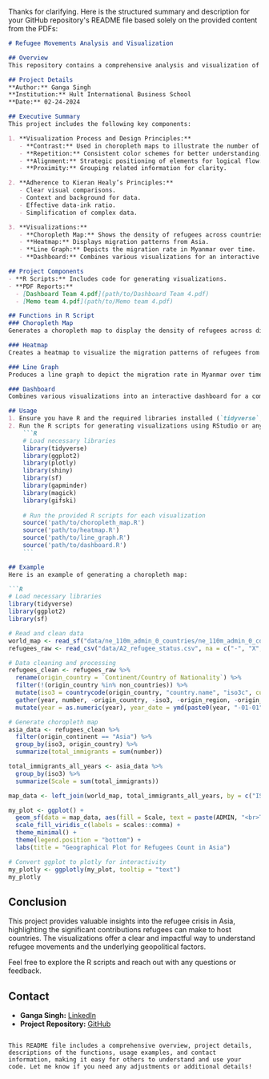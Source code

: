 Thanks for clarifying. Here is the structured summary and description for your GitHub repository's README file based solely on the provided content from the PDFs:

```markdown
# Refugee Movements Analysis and Visualization

## Overview
This repository contains a comprehensive analysis and visualization of refugee movements from Asia, focusing on key countries such as Myanmar, Iraq, and Bhutan. The project includes various visualizations like choropleth maps, heatmaps, line graphs, and a dashboard, developed using R. These visualizations aim to depict the narrative of refugee movements and highlight significant geopolitical events influencing these movements.

## Project Details
**Author:** Ganga Singh  
**Institution:** Hult International Business School  
**Date:** 02-24-2024

## Executive Summary
This project includes the following key components:

1. **Visualization Process and Design Principles:**  
   - **Contrast:** Used in choropleth maps to illustrate the number of refugees.
   - **Repetition:** Consistent color schemes for better understanding.
   - **Alignment:** Strategic positioning of elements for logical flow.
   - **Proximity:** Grouping related information for clarity.

2. **Adherence to Kieran Healy’s Principles:**  
   - Clear visual comparisons.
   - Context and background for data.
   - Effective data-ink ratio.
   - Simplification of complex data.

3. **Visualizations:**  
   - **Choropleth Map:** Shows the density of refugees across countries.
   - **Heatmap:** Displays migration patterns from Asia.
   - **Line Graph:** Depicts the migration rate in Myanmar over time.
   - **Dashboard:** Combines various visualizations for an interactive overview.

## Project Components
- **R Scripts:** Includes code for generating visualizations.
- **PDF Reports:**
  - [Dashboard Team 4.pdf](path/to/Dashboard Team 4.pdf)
  - [Memo team 4.pdf](path/to/Memo team 4.pdf)

## Functions in R Script
### Choropleth Map
Generates a choropleth map to display the density of refugees across different countries in Asia.

### Heatmap
Creates a heatmap to visualize the migration patterns of refugees from Asia.

### Line Graph
Produces a line graph to depict the migration rate in Myanmar over time, highlighting significant geopolitical events.

### Dashboard
Combines various visualizations into an interactive dashboard for a comprehensive overview.

## Usage
1. Ensure you have R and the required libraries installed (`tidyverse`, `ggplot2`, `plotly`, `shiny`, `sf`, `gapminder`, `magick`, `gifski`).
2. Run the R scripts for generating visualizations using RStudio or any R environment:
    ```R
    # Load necessary libraries
    library(tidyverse)
    library(ggplot2)
    library(plotly)
    library(shiny)
    library(sf)
    library(gapminder)
    library(magick)
    library(gifski)
    
    # Run the provided R scripts for each visualization
    source('path/to/choropleth_map.R')
    source('path/to/heatmap.R')
    source('path/to/line_graph.R')
    source('path/to/dashboard.R')
    ```

## Example
Here is an example of generating a choropleth map:

```R
# Load necessary libraries
library(tidyverse)
library(ggplot2)
library(sf)

# Read and clean data
world_map <- read_sf("data/ne_110m_admin_0_countries/ne_110m_admin_0_countries.shp")
refugees_raw <- read_csv("data/A2_refugee_status.csv", na = c("-", "X", "D"))

# Data cleaning and processing
refugees_clean <- refugees_raw %>%
  rename(origin_country = `Continent/Country of Nationality`) %>%
  filter(!(origin_country %in% non_countries)) %>%
  mutate(iso3 = countrycode(origin_country, "country.name", "iso3c", custom_match = c("Korea, North" = "PRK"))) %>%
  gather(year, number, -origin_country, -iso3, -origin_region, -origin_continent) %>%
  mutate(year = as.numeric(year), year_date = ymd(paste0(year, "-01-01")))

# Generate choropleth map
asia_data <- refugees_clean %>%
  filter(origin_continent == "Asia") %>%
  group_by(iso3, origin_country) %>%
  summarize(total_immigrants = sum(number))

total_immigrants_all_years <- asia_data %>%
  group_by(iso3) %>%
  summarize(Scale = sum(total_immigrants))

map_data <- left_join(world_map, total_immigrants_all_years, by = c("ISO_A3" = "iso3"))

my_plot <- ggplot() +
  geom_sf(data = map_data, aes(fill = Scale, text = paste(ADMIN, "<br>Total Immigrants: ", scales::comma(Scale))), color = "white", size = 0.2) +
  scale_fill_viridis_c(labels = scales::comma) +
  theme_minimal() +
  theme(legend.position = "bottom") +
  labs(title = "Geographical Plot for Refugees Count in Asia")

# Convert ggplot to plotly for interactivity
my_plotly <- ggplotly(my_plot, tooltip = "text")
my_plotly
```

## Conclusion
This project provides valuable insights into the refugee crisis in Asia, highlighting the significant contributions refugees can make to host countries. The visualizations offer a clear and impactful way to understand refugee movements and the underlying geopolitical factors.

Feel free to explore the R scripts and reach out with any questions or feedback.

## Contact
- **Ganga Singh:** [LinkedIn](https://www.linkedin.com/in/g-singh-01/)
- **Project Repository:** [GitHub](https://github.com/GSingh0001)

```

This README file includes a comprehensive overview, project details, descriptions of the functions, usage examples, and contact information, making it easy for others to understand and use your code. Let me know if you need any adjustments or additional details!
